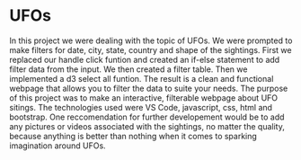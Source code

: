 # UFOs
In this project we were dealing with the topic of UFOs. We were prompted to make filters for date, city, state, country and shape of the sightings. First we replaced our handle click funtion and created an if-else statement to add filter data from the input. We then created a filter table. Then we implemented a d3 select all funtion. The result is a clean and functional webpage that allows you to filter the data to suite your needs. The purpose of this project was to make an interactive, filterable webpage about UFO sitings. The technologies used were VS Code, javascript, css, html and bootstrap. One reccomendation for further developement would be to add any pictures or videos associated with the sightings, no matter the quality, because anything is better than nothing when it comes to sparking imagination around UFOs.
